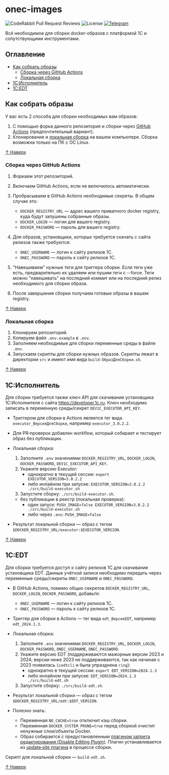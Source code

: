 # onec-images

![CodeRabbit Pull Request Reviews](https://img.shields.io/coderabbit/prs/github/pravets/onec-images?utm_source=oss&utm_medium=github&utm_campaign=pravets%2Fonec-images&labelColor=171717&color=FF570A&link=https%3A%2F%2Fcoderabbit.ai&label=CodeRabbit+Reviews)
![License](https://img.shields.io/github/license/pravets/oscript-images)
[![Telegram](https://telegram-badge.vercel.app/api/telegram-badge?channelId=@pravets_IT)](https://t.me/pravets_it)

Всё необходимое для сборки docker-образов с платформой 1С и сопутствующими инструментами.

## Оглавление

- [Как собрать образы](#как-собрать-образы)
    - [Сборка через GitHub Actions](#сборка-через-github-actions)
    - [Локальная сборка](#локальная-сборка)
- [1С:Исполнитель](#1сисполнитель)
- [1С:EDT](#1сedt)

## Как собрать образы

У вас есть 2 способа для сборки необходимых вам образов:

1. С помощью форка данного репозитория и сборки через [GitHub Actions](#сборка-через-github-actions) (предпочтительный вариант).
2. Клонирование и [локальная сборка](#локальная-сборка) на вашем компьютере. Сборка возможна только на ПК с ОС Linux.

[↑ Наверх](#onec-images)

### Сборка через GitHub Actions

1. Форкаем этот репозиторий.
2. Включаем GitHub Actions, если не включилось автоматически.
3. Пробрасываем в GitHub Actions необходимые секреты. В общем случае это:
    - `DOCKER_REGISTRY_URL` — адрес вашего приватного docker registry, куда будут запушены собранные образы.
    - `DOCKER_LOGIN` — логин для вашего registry.
    - `DOCKER_PASSWORD` — пароль для вашего registry.
4. Для образов, установщики, которых требуется скачать с сайта релизов также требуются:
    - `ONEC_USERNAME` — логин к сайту релизов 1С.
    - `ONEC_PASSWORD` — пароль к сайту релизов 1С.

5. "Навешиваем" нужные теги для триггера сборки. Если теги уже есть, предварительно их удаляем или пушим теги с --force. Теги можно "навешивать" на последний коммит или на последний релиз необходимого для сборки образа.
6. После завершения сборки получаем готовые образы в вашем registry.

[↑ Наверх](#onec-images)

### Локальная сборка

1. Клонируем репозиторий.
2. Копируем файл `.env.example` в `.env`.
3. Заполняем необходимые для сборки переменные среды в файле `.env`.
4. Запускаем скрипты для сборки нужных образов. Скрипты лежат в директории `src` и имеют имя вида `build-ОбразДляСборки.sh`.

[↑ Наверх](#onec-images)

## 1С:Исполнитель

Для сборки требуется также ключ API для скачивания установщика 1С:Исполнителя с сайта https://developer.1c.ru. Ключ необходимо записать в переменную среды/секрет `DEV1C_EXECUTOR_API_KEY`.

- Триггером для сборки в Actions является тег вида `executor_ВерсияДляСборки`, например `executor_3.0.2.2`.
- Для PR‑проверок добавлен workflow, который собирает и тестирует образ без публикации.

- Локальная сборка:
  1. Заполните `.env` значениями `DOCKER_REGISTRY_URL`, `DOCKER_LOGIN`, `DOCKER_PASSWORD`, `DEV1C_EXECUTOR_API_KEY`.
  2. Укажите версию Executor:
     - однократно в текущей сессии: `export EXECUTOR_VERSION=3.0.2.2`
     - либо инлайном при запуске: `EXECUTOR_VERSION=3.0.2.2 ./src/build-executor.sh`
  3. Запустите сборку: `./src/build-executor.sh`.

  - без публикации в реестр (локальная проверка):
    - один запуск: `PUSH_IMAGE=false EXECUTOR_VERSION=3.0.2.2 ./src/build-executor.sh`
    - либо через `.env`: `PUSH_IMAGE=false`

- Результат локальной сборки — образ с тегом `$DOCKER_REGISTRY_URL/executor:$EXECUTOR_VERSION`.

[↑ Наверх](#onec-images)

## 1С:EDT

Для сборки требуется доступ к сайту релизов 1С для скачивания установщика EDT. Данные учётной записи необходимо передать через переменные среды/секреты `ONEC_USERNAME` и `ONEC_PASSWORD`.

- В GitHub Actions, помимо общих секретов `DOCKER_REGISTRY_URL`, `DOCKER_LOGIN`, `DOCKER_PASSWORD`, добавьте:
  - `ONEC_USERNAME` — логин к сайту релизов 1С.
  - `ONEC_PASSWORD` — пароль к сайту релизов 1С.

- Триггер для сборки в Actions — тег вида `edt_ВерсияEDT`, например `edt_2024.1.3`.

- Локальная сборка:
  1. Заполните `.env` значениями `DOCKER_REGISTRY_URL`, `DOCKER_LOGIN`, `DOCKER_PASSWORD`, `ONEC_USERNAME`, `ONEC_PASSWORD`.
  2. Укажите версию EDT (поддерживаются мажорные версии 2023 и 2024; версии ниже 2023 не поддерживаются, так как начиная с 2023 появилась `1cedtcli` и была упразднена `ring`):
     - однократно в текущей сессии: `export EDT_VERSION=2024.1.3`
     - либо инлайном при запуске: `EDT_VERSION=2024.1.3 ./src/build-edt.sh`
  3. Запустите сборку: `./src/build-edt.sh`.

- Результат локальной сборки — образ с тегом `$DOCKER_REGISTRY_URL/edt:$EDT_VERSION`.

- Полезно знать:
  - Переменная `NO_CACHE=true` отключит кэш сборки.
  - Переменная `DOCKER_SYSTEM_PRUNE=true` перед сборкой очистит ненужные слои/объекты Docker.
  - Образ собирается с предустановленным [плагином запрета редактирования (Disable Editing Plugin)](https://gitlab.com/marmyshev/edt-editing). Плагин устанавливается из [update‑site плагина](https://marmyshev.gitlab.io/edt-editing/update) в процессе сборки.

Скрипт для локальной сборки — `build-edt.sh`.

[↑ Наверх](#onec-images)
